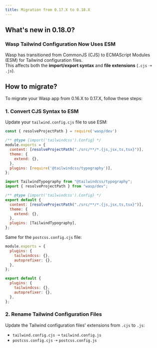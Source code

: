 ```yaml
---
title: Migration from 0.17.X to 0.18.X
---
```


## What's new in 0.18.0?

### Wasp Tailwind Configuration Now Uses ESM

Wasp has transitioned from CommonJS (CJS) to ECMAScript Modules (ESM) for Tailwind configuration files.  
This affects both the **import/export syntax** and **file extensions** (`.cjs` ➝ `.js`).

## How to migrate?

To migrate your Wasp app from 0.16.X to 0.17.X, follow these steps:

### 1. Convert CJS Syntax to ESM

Update your `tailwind.config.cjs` file to use ESM:

<Tabs>
<TabItem value="before" label="Before">

```js title="tailwind.config.cjs"
const { resolveProjectPath } = require('wasp/dev')

/** @type {import('tailwindcss').Config} */
module.exports = {
  content: [resolveProjectPath("./src/**/*.{js,jsx,ts,tsx}")],
  theme: {
    extend: {},
  },
  plugins: [require('@tailwindcss/typography')],
};
```

</TabItem>
<TabItem value="after" label="After">

```js title="tailwind.config.cjs"
import TailwindTypography from "@tailwindcss/typography";
import { resolveProjectPath } from "wasp/dev";

/** @type {import('tailwindcss').Config} */
export default {  
  content: [resolveProjectPath("./src/**/*.{js,jsx,ts,tsx}")],
  theme: {
    extend: {},
  },
  plugins: [TailwindTypography],
};
```

</TabItem>
</Tabs>

Same for the `postcss.config.cjs` file:

<Tabs>
<TabItem value="before" label="Before">

```js title="postcss.config.cjs"
module.exports = {
  plugins: {
    tailwindcss: {},
    autoprefixer: {},
  },
};
```

</TabItem>
<TabItem value="after" label="After">

```js title="postcss.config.cjs"
export default {
  plugins: {
    tailwindcss: {},
    autoprefixer: {},
  },
};
```

</TabItem>
</Tabs>


### 2. Rename Tailwind Configuration Files

Update the Tailwind configuration files' extensions from `.cjs` to `.js`:
- `tailwind.config.cjs` ➝ `tailwind.config.js`
- `postcss.config.cjs` ➝ `postcss.config.js`